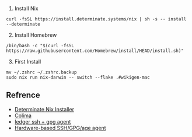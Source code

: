 1. Install Nix
```
curl -fsSL https://install.determinate.systems/nix | sh -s -- install --determinate
```

2. Install Homebrew
```
/bin/bash -c "$(curl -fsSL https://raw.githubusercontent.com/Homebrew/install/HEAD/install.sh)"
```

3. First Install
```
mv ~/.zshrc ~/.zshrc.backup
sudo nix run nix-darwin -- switch --flake .#wikigen-mac
```

## Refrence
- [Determinate Nix Installer](https://github.com/DeterminateSystems/nix-installer)
- [Colima](https://github.com/abiosoft/colima)
- [ledger ssh + gpg agent](https://github.com/LedgerHQ/app-ssh-agent)
- [Hardware-based SSH/GPG/age agent](https://github.com/romanz/trezor-agent)
